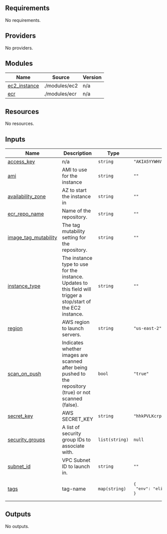 ## Requirements

No requirements.

## Providers

No providers.

## Modules

| Name | Source | Version |
|------|--------|---------|
| <a name="module_ec2_instance"></a> [ec2\_instance](#module\_ec2\_instance) | ./modules/ec2 | n/a |
| <a name="module_ecr"></a> [ecr](#module\_ecr) | ./modules/ecr | n/a |

## Resources

No resources.

## Inputs

| Name | Description | Type | Default | Required |
|------|-------------|------|---------|:--------:|
| <a name="input_access_key"></a> [access\_key](#input\_access\_key) | n/a | `string` | `"AKIA5YYWHVSYWKX2D4BY"` | no |
| <a name="input_ami"></a> [ami](#input\_ami) | AMI to use for the instance | `string` | `""` | no |
| <a name="input_availability_zone"></a> [availability\_zone](#input\_availability\_zone) | AZ to start the instance in | `string` | `""` | no |
| <a name="input_ecr_repo_name"></a> [ecr\_repo\_name](#input\_ecr\_repo\_name) | Name of the repository. | `string` | `""` | no |
| <a name="input_image_tag_mutability"></a> [image\_tag\_mutability](#input\_image\_tag\_mutability) | The tag mutability setting for the repository. | `string` | `""` | no |
| <a name="input_instance_type"></a> [instance\_type](#input\_instance\_type) | The instance type to use for the instance. Updates to this field will trigger a stop/start of the EC2 instance. | `string` | `""` | no |
| <a name="input_region"></a> [region](#input\_region) | AWS region to launch servers. | `string` | `"us-east-2"` | no |
| <a name="input_scan_on_push"></a> [scan\_on\_push](#input\_scan\_on\_push) | Indicates whether images are scanned after being pushed to the repository (true) or not scanned (false). | `bool` | `"true"` | no |
| <a name="input_secret_key"></a> [secret\_key](#input\_secret\_key) | AWS SECRET\_KEY | `string` | `"hhkPVLKcrp08V4DmnqQZhQQ8Wiye38cE/J5ZV04c"` | no |
| <a name="input_security_groups"></a> [security\_groups](#input\_security\_groups) | A list of security group IDs to associate with. | `list(string)` | `null` | no |
| <a name="input_subnet_id"></a> [subnet\_id](#input\_subnet\_id) | VPC Subnet ID to launch in. | `string` | `""` | no |
| <a name="input_tags"></a> [tags](#input\_tags) | tag-name | `map(string)` | <pre>{<br>  "env": "elitepro"<br>}</pre> | no |

## Outputs

No outputs.
